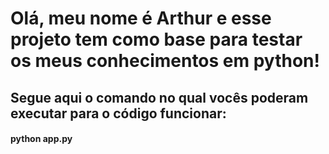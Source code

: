 <h1>Olá, meu nome é Arthur e esse projeto tem como base para testar os meus conhecimentos em python!</h1>

<h2>Segue aqui o comando no qual vocês poderam executar para o código funcionar: </h2>

<h4>python app.py</h4>
